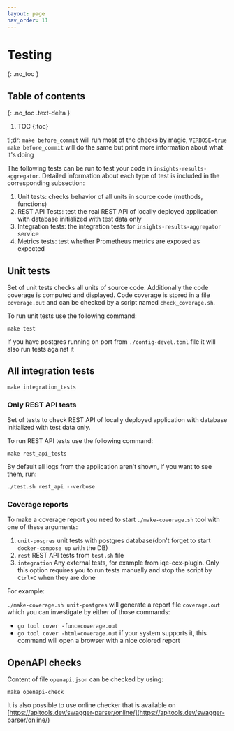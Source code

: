 ```yaml
---
layout: page
nav_order: 11
---
```

# Testing
{: .no_toc }

## Table of contents
{: .no_toc .text-delta }

1. TOC
{:toc}

tl;dr: `make before_commit` will run most of the checks by magic, `VERBOSE=true make before_commit`
will do the same but print more information about what it's doing

The following tests can be run to test your code in `insights-results-aggregator`.
Detailed information about each type of test is included in the corresponding subsection:

1. Unit tests: checks behavior of all units in source code (methods, functions)
1. REST API Tests: test the real REST API of locally deployed application with database initialized
with test data only
1. Integration tests: the integration tests for `insights-results-aggregator` service
1. Metrics tests: test whether Prometheus metrics are exposed as expected

## Unit tests

Set of unit tests checks all units of source code. Additionally the code coverage is computed and
displayed. Code coverage is stored in a file `coverage.out` and can be checked by a script named
`check_coverage.sh`.

To run unit tests use the following command:

`make test`

If you have postgres running on port from `./config-devel.toml` file it will also run tests against
it

## All integration tests

`make integration_tests`

### Only REST API tests

Set of tests to check REST API of locally deployed application with database initialized with test
data only.

To run REST API tests use the following command:

`make rest_api_tests`

By default all logs from the application aren't shown, if you want to see them, run:

`./test.sh rest_api --verbose`

### Coverage reports

To make a coverage report you need to start `./make-coverage.sh` tool with one of these arguments:

1. `unit-posgres` unit tests with postgres database(don't forget to start `docker-compose up` with the DB)
1. `rest` REST API tests from `test.sh` file
1. `integration` Any external tests, for example from iqe-ccx-plugin.
Only this option requires you to run tests manually and stop the script by `Ctrl+C` when they are done

For example:

`./make-coverage.sh unit-postgres` will generate a report file `coverage.out`
which you can investigate by either of those commands:

- `go tool cover -func=coverage.out`
- `go tool cover -html=coverage.out` if your system supports it, this command will open a browser with a nice colored report

## OpenAPI checks

Content of file `openapi.json` can be checked by using:

```shell
make openapi-check
```

It is also possible to use online checker that is available on
[https://apitools.dev/swagger-parser/online/](https://apitools.dev/swagger-parser/online/)
